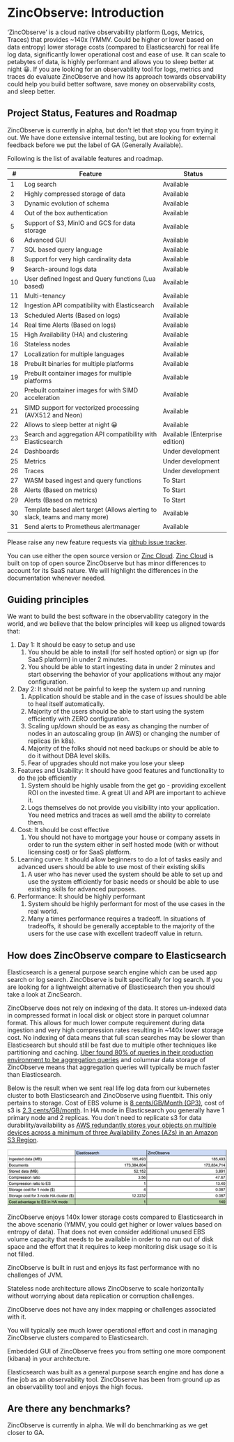 # ZincObserve: Introduction

‘ZincObserve’ is a cloud native observability platform (Logs, Metrics, Traces) that provides ~140x (YMMV. Could be higher or lower based on data entropy) lower storage costs (compared to Elasticsearch) for real life log data, significantly lower operational cost and ease of use. It can scale to petabytes of data, is highly performant and allows you to sleep better at night 😀. If you are looking for an observability tool for logs, metrics and traces do evaluate ZincObserve and how its approach towards observability could help you build better software, save money on observability costs, and sleep better.


## Project Status, Features and Roadmap

ZincObserve is currently in alpha, but don't let that stop you from trying it out. We have done extensive internal testing, but are looking for external feedback before we put the label of GA (Generally Available).

Following is the list of available features and roadmap.

| # | Feature                                                       | Status              |
|---|---------------------------------------------------------------|---------------------|
| 1 | Log search                                                    | Available           |
| 2 | Highly compressed storage of data                             | Available           |
| 3 | Dynamic evolution of schema                                   | Available           |
| 4 | Out of the box authentication                                 | Available           |
| 5 | Support of S3, MinIO and GCS for data storage                 | Available           |
| 6 | Advanced GUI                                                  | Available           |
| 7 | SQL based query language                                      | Available           |
| 8 | Support for very high cardinality data                        | Available           |
| 9 | Search-around logs data                                       | Available           |
| 10 | User defined Ingest and Query functions (Lua based)          | Available           |
| 11 | Multi-tenancy                                                | Available           |
| 12 | Ingestion API compatibility with Elasticsearch               | Available           |
| 13 | Scheduled Alerts (Based on logs)                             | Available           |
| 14 | Real time Alerts (Based on logs)                             | Available           |
| 15 | High Availability (HA) and clustering                        | Available           |
| 16 | Stateless nodes                                              | Available           |
| 17 | Localization for multiple languages                          | Available           |
| 18 | Prebuilt binaries for multiple platforms                     | Available           |
| 19 | Prebuilt container images for multiple platforms             | Available           |
| 20 | Prebuilt container images for with SIMD acceleration         | Available           |
| 21 | SIMD support for vectorized processing (AVX512 and Neon)     | Available           |
| 22 | Allows to sleep better at night 😀                            | Available           |
| 23 | Search and aggregation API compatibility with Elasticsearch  | Available (Enterprise edition)   |
| 24 | Dashboards                                                   | Under development   |
| 25 | Metrics                                                      | Under development   |
| 26 | Traces                                                       | Under development   |
| 27 | WASM based ingest and query functions                        | To Start            |
| 28 | Alerts (Based on metrics)                                    | To Start            |
| 29 | Alerts (Based on metrics)                                    | To Start            |
| 30 | Template based alert target (Allows alerting to slack, teams and many more)             | Available  |
| 31 | Send alerts to Prometheus alertmanager                       | Available  |


Please raise any new feature requests via [github issue tracker](https://github.com/zinclabs/zincobserve/issues).

You can use either the open source version or [Zinc Cloud](https://observe.zinc.dev). [Zinc Cloud](https://observe.zinc.dev) is built on top of open source ZincObserve but has minor differences to account for its SaaS nature. We will highlight the differences in the documentation whenever needed.

## Guiding principles

We want to build the best software in the observability category in the world, and we believe that the below principles will keep us aligned towards that:

1. Day 1: It should be easy to setup and use
    1. You should be able to install (for self hosted option) or sign up (for SaaS platform) in under 2 minutes.
    1. You should be able to start ingesting data in under 2 minutes and start observing the behavior of your applications without any major configuration.
2. Day 2: It should not be painful to keep the system up and running
    1. Application should be stable and in the case of issues should be able to heal itself automatically.
    1. Majority of the users should be able to start using the system efficiently with ZERO configuration.
    1. Scaling up/down should be as easy as changing the number of nodes in an autoscaling group (in AWS) or changing the number of replicas (in k8s).
    1. Majority of the folks should not need backups or should be able to do it without DBA level skills.
    1. Fear of upgrades should not make you lose your sleep
3. Features and Usability: It should have good features and functionality to do the job efficiently
    1. System should be highly usable from the get go - providing excellent ROI on the invested time. A great UI and API are important to achieve it.
    1. Logs themselves do not provide you visibility into your application. You need metrics and traces as well amd the ability to correlate them.
4. Cost: It should be cost effective
    1. You should not have to mortgage your house or company assets in order to run the system either in self hosted mode (with or without licensing cost) or for SaaS platform.
5. Learning curve: It should allow beginners to do a lot of tasks easily and advanced users should be able to use most of their existing skills
    1. A user who has never used the system should be able to set up and use the system efficiently for basic needs or should be able to use existing skills for advanced purposes.
6. Performance: It should be highly performant
    1. System should be highly performant for most of the use cases in the real world.
    1. Many a times performance requires a tradeoff. In situations of tradeoffs, it should be generally acceptable to the majority of the users for the use case with excellent tradeoff value in return.

## How does ZincObserve compare to Elasticsearch

Elasticsearch is a general purpose search engine which can be used app search or log search. ZincObserve is built specifically for log search. If you are looking for a lightweight alternative of Elasticsearch then you should take a look at ZincSearch.

ZincObserve does not rely on indexing of the data. It stores un-indexed data in compressed format in local disk or object store in parquet columnar format. This allows for much lower compute requirement during data ingestion and very high compression rates resulting in ~140x lower storage cost. No indexing of data means that full scan searches may be slower than Elasticsearch but should still be fast due to multiple other techniques like partitioning and caching. [Uber found 80% of queries in their production environment to be aggregation queries](https://www.uber.com/en-IN/blog/logging/) and columnar data storage of ZincObserve means that aggregation queries will typically be much faster than Elasticsearch.

Below is the result when we sent real life log data from our kubernetes cluster to both Elasticsearch and ZincObserve using fluentbit. This only pertains to storage. Cost of EBS volume is [8 cents/GB/Month (GP3)](https://aws.amazon.com/ebs/pricing/), cost of s3 is [2.3 cents/GB/month](https://aws.amazon.com/s3/pricing/). In HA mode in Elasticsearch you generally have 1 primary node and 2 replicas. You don't need to replicate s3 for data durability/availability as [AWS redundantly stores your objects on multiple devices across a minimum of three Availability Zones (AZs) in an Amazon S3 Region](https://aws.amazon.com/s3/faqs/).

![ZincObserve Vs Elasticsearch storage](./images/zo_vs_es.png)

ZincObserve enjoys 140x lower storage costs compared to Elasticsearch in the above scenario (YMMV, you could get higher or lower values based on entropy of data). That does not even consider additional unused EBS volume capacity that needs to be available in order to no run out of disk space and the effort that it requires to keep monitoring disk usage so it is not filled.

ZincObserve is built in rust and enjoys its fast performance with no challenges of JVM.

Stateless node architecture allows ZincObserve to scale horizontally without worrying about data replication or corruption challenges.

ZincObserve does not have any index mapping or challenges associated with it.

You will typically see much lower operational effort and cost in managing ZincObserve clusters compared to Elasticsearch.

Embedded GUI of ZincObserve frees you from setting one more component (kibana) in your architecture.

Elasticsearch was built as a general purpose search engine and has done a fine job as an observability tool. ZincObserve has been from ground up as an observability tool and enjoys the high focus.

## Are there any benchmarks?
ZincObserve is currently in alpha. We will do benchmarking as we get closer to GA.




